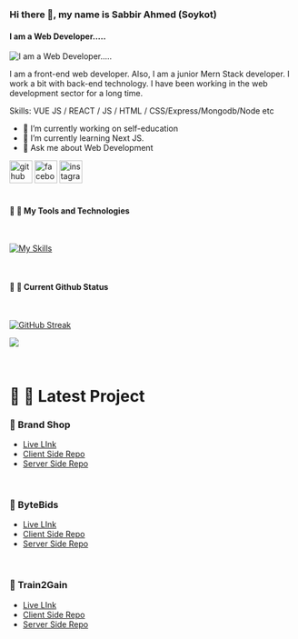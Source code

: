 ### Hi there 👋, my name is Sabbir Ahmed (Soykot)
#### I am a Web Developer.....
![I am a Web Developer.....](https://i.ibb.co/gz2n8dH/Purple-Abstract-Graphic-Design-Linked-In-Article-Cover-Image.png)

I am a front-end web developer. Also, I am a junior Mern Stack developer. I work a bit with back-end technology. I have been working in the web development sector for a long time.

Skills: VUE JS / REACT / JS / HTML / CSS/Express/Mongodb/Node etc

- 🔭 I’m currently working on self-education 
- 🌱 I’m currently learning Next JS. 
- 💬 Ask me about Web Development 


[<img src='https://cdn.jsdelivr.net/npm/simple-icons@3.0.1/icons/github.svg' alt='github' height='40'>](https://github.com/https://github.com/ares-oykot)  [<img src='https://cdn.jsdelivr.net/npm/simple-icons@3.0.1/icons/facebook.svg' alt='facebook' height='40'>](https://www.facebook.com/https://www.facebook.com/rock.soykot.5?mibextid=ZbWKwL)  [<img src='https://cdn.jsdelivr.net/npm/simple-icons@3.0.1/icons/instagram.svg' alt='instagram' height='40'>](https://www.instagram.com/https://www.facebook.com/rock.soykot.5?mibextid=ZbWKwL/)  
</br>
#### 🔗 🚀 My Tools and Technologies

</br>

[![My Skills](https://skillicons.dev/icons?i=js,html,css,tailwind,express,nodejs,firebase,mongodb)](https://skillicons.dev)

</br>

#### 🔗 🚀 Current Github  Status

</br>

[![GitHub Streak](https://github-readme-streak-stats.herokuapp.com?user=ares-oykot&theme=dark)](https://git.io/streak-stats)




![](http://github-profile-summary-cards.vercel.app/api/cards/profile-details?username=ares-oykot&theme=default)


</br>

# 🔗 🚀 Latest Project

### 🔗 Brand Shop
- [Live LInk](https://brand-shop-1ccf5.web.app/)
- [Client Side Repo](https://github.com/ares-oykot/brand-shop-client)
- [Server Side Repo](https://github.com/ares-oykot/brand-shop-server)
</br>

### 🔗 ByteBids
- [Live LInk](https://bytebids-eeafb.web.app/signUp)
- [Client Side Repo](https://github.com/ares-oykot/byteBids-Front-End)
- [Server Side Repo](https://github.com/ares-oykot/byteBids-Back-End)
</br>

### 🔗 Train2Gain
- [Live LInk](https://train2gain-faa42.web.app/)
- [Client Side Repo](https://github.com/ares-oykot/Train2Gain-Front-End)
- [Server Side Repo](https://github.com/ares-oykot/Train2Gain-Back-End)
